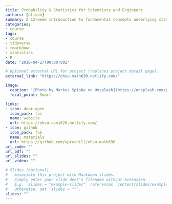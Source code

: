 ```yaml
---
title: Probability & Statistics for Scientists and Engineers
authors: [alison]
summary: A 12-week introduction to fundamental concepts underlying statistical data display, analysis, inference, and statistical decision making
categories:
- course
tags:
- course
- tidyverse
- rmarkdown
- statistics
- R
date: "2016-04-27T00:00:00Z"

# Optional external URL for project (replaces project detail page).
external_link: "https://ohsu-math630.netlify.com/"

image:
  caption: '[Photo by Markus Spiske on Unsplash](https://unsplash.com/photos/8CWoXxaqGrs)'
  focal_point: Smart

links:
- icon: door-open
  icon_pack: fas
  name: website
  url: https://ohsu-conj620.netlify.com/
- icon: github
  icon_pack: fab
  name: materials
  url: https://github.com/apreshill/ohsu-math630
url_code: ""
url_pdf: ""
url_slides: ""
url_video: ""

# Slides (optional).
#   Associate this project with Markdown slides.
#   Simply enter your slide deck's filename without extension.
#   E.g. `slides = "example-slides"` references `content/slides/example-slides.md`.
#   Otherwise, set `slides = ""`.
slides: ""
---
```



